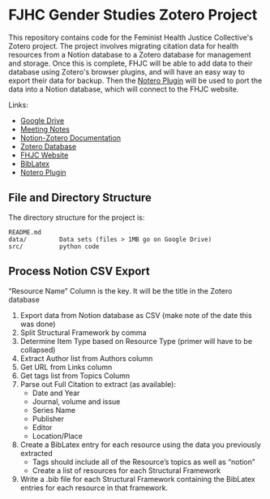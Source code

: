 <!--
DataLab Project Template

Replace allcaps text with your project details. PROJECT_NAME should be your
project's short name.

On GitHub, name the project repository according to the following format:

YEAR_COLLABORATOR_PROJECT_NAME

The project's Google Drive directory should also follow this format.

In the listing of directories, delete anything that isn't relevant to your
project.
-->

# FJHC Gender Studies Zotero Project

This repository contains code for the Feminist Health Justice Collective's 
Zotero project. The project involves migrating citation data for health 
resources from a Notion database to a Zotero database for management and storage.
Once this is complete, FHJC will be able to add data to their database using 
Zotero's browser plugins, and will have an easy way to export their data for 
backup. Then the [Notero Plugin][notero] will be used to port the data into 
a Notion database, which will connect to the FHJC website.

Links:

* [Google Drive][google]
* [Meeting Notes][meeting]
* [Notion-Zotero Documentation][docs]
* [Zotero Database][zotero_db]
* [FHJC Website][fhjc]
* [BibLatex][bibtex]
* [Notero Plugin][notero]

[google]: https://drive.google.com/drive/folders/1M7pJgameInSk76bCYVXtMFXs0orcbB0N
[meeting]: https://docs.google.com/document/d/1pKjNsDqv-b0AZuQaIt6QKViyeDv0skGOBL2rFsALok0
[docs]: https://docs.google.com/document/d/1_DqvkqctqpUFcQPRD5KfqOlEobT_hj-m-mGbFdALN9o
[zotero_db]: https://www.zotero.org/groups/5178293/feministhealthjusticecollective/library
[fhjc]: https://www.feministhealthjustice.com/
[bibtex]: https://mirrors.ibiblio.org/CTAN/macros/latex/contrib/biblatex/doc/biblatex.pdf
[notero]: https://github.com/dvanoni/notero



## File and Directory Structure

The directory structure for the project is:

```
README.md
data/         Data sets (files > 1MB go on Google Drive)
src/          python code
```

## Process Notion CSV Export

“Resource Name” Column is the key. It will be the title in the Zotero database

1. Export data from Notion database as CSV (make note of the date this was done)
2. Split Structural Framework by comma
3. Determine Item Type based on Resource Type (primer will have to be collapsed)
4. Extract Author list from Authors column
5. Get URL from Links column
6. Get tags list from Topics Column
7. Parse out Full Citation to extract (as available):
    * Date and Year
    * Journal, volume and issue
    * Series Name
    * Publisher
    * Editor
    * Location/Place
9. Create a BibLatex entry for each resource using the data you previously extracted
   * Tags should include all of the Resource’s topics as well as “notion”
   * Create a list of resources for each Structural Framework
10. Write a .bib file for each Structural Framework containing the BibLatex entries for each resource in that framework.


<!--
The files in the `data/` directory are:

```

```
-->
